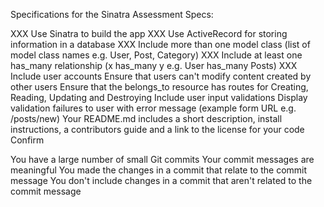 Specifications for the Sinatra Assessment
Specs:

XXX Use Sinatra to build the app
XXX Use ActiveRecord for storing information in a database
XXX Include more than one model class (list of model class names e.g. User, Post, Category)
XXX Include at least one has_many relationship (x has_many y e.g. User has_many Posts)
XXX Include user accounts
 Ensure that users can't modify content created by other users
 Ensure that the belongs_to resource has routes for Creating, Reading, Updating and Destroying
 Include user input validations
 Display validation failures to user with error message (example form URL e.g. /posts/new)
 Your README.md includes a short description, install instructions, a contributors guide and a link to the license for your code
Confirm

 You have a large number of small Git commits
 Your commit messages are meaningful
 You made the changes in a commit that relate to the commit message
 You don't include changes in a commit that aren't related to the commit message